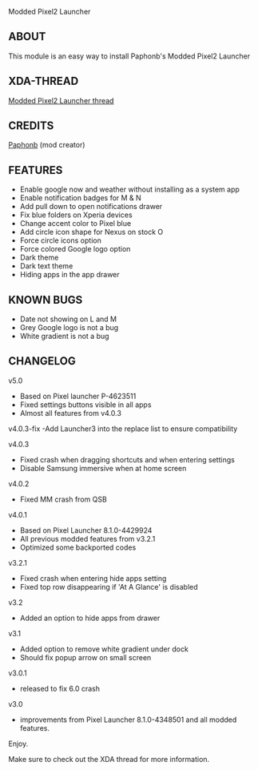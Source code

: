 Modded Pixel2 Launcher

## ABOUT
This module is an easy way to install Paphonb's Modded Pixel2 Launcher

## XDA-THREAD
[Modded Pixel2 Launcher thread](https://forum.xda-developers.com/android/apps-games/app-rootless-pixel-2-launcher-google-t3688393)

## CREDITS
[Paphonb](https://forum.xda-developers.com/member.php?u=6018897) (mod creator)

## FEATURES
- Enable google now and weather without installing as a system app
- Enable notification badges for M & N
- Add pull down to open notifications drawer
- Fix blue folders on Xperia devices
- Change accent color to Pixel blue
- Add circle icon shape for Nexus on stock O
- Force circle icons option
- Force colored Google logo option
- Dark theme
- Dark text theme
- Hiding apps in the app drawer

## KNOWN BUGS
- Date not showing on L and M
- Grey Google logo is not a bug
- White gradient is not a bug

## CHANGELOG

v5.0
- Based on Pixel launcher P-4623511
- Fixed settings buttons visible in all apps
- Almost all features from v4.0.3

v4.0.3-fix
-Add Launcher3 into the replace list to ensure compatibility

v4.0.3
- Fixed crash when dragging shortcuts and when entering settings
- Disable Samsung immersive when at home screen

v4.0.2
- Fixed MM crash from QSB

v4.0.1
- Based on Pixel Launcher 8.1.0-4429924
- All previous modded features from v3.2.1
- Optimized some backported codes

v3.2.1
- Fixed crash when entering hide apps setting
- Fixed top row disappearing if 'At A Glance' is disabled

v3.2

- Added an option to hide apps from drawer

v3.1
- Added option to remove white gradient under dock 
- Should fix popup arrow on small screen

v3.0.1 
- released to fix 6.0 crash

v3.0 
- improvements from Pixel Launcher 8.1.0-4348501 and all modded features.

Enjoy.

Make sure to check out the XDA thread for more information.
